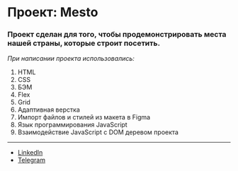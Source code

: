 # Проект: Mesto

### Проект сделан для того, чтобы продемонстрировать места нашей страны, которые строит посетить.

*При написании проекта использовались:*

1. HTML
2. CSS
3. БЭМ
4. Flex
5. Grid
6. Адаптивная верстка
7. Импорт файлов и стилей из макета в Figma
8. Язык программирования JavaScript
9. Взаимодействие JavaScript с DOM деревом проекта
---

* [LinkedIn](https://www.linkedin.com/in/sergey-pryazhentsev-627058222/)
* [Telegram](https://t.me/Tabigone)